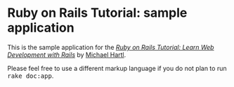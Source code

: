 # Ruby on Rails Tutorial: sample application
This is the sample application for the
[*Ruby on Rails Tutorial:
Learn Web Development with Rails*](http://www.railstutorial.org/)
by [Michael Hartl](http://www.michaelhartl.com/).


Please feel free to use a different markup language if you do not plan to run
<tt>rake doc:app</tt>.

